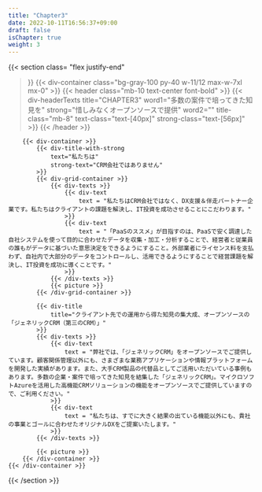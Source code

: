 ```yaml
---
title: "Chapter3"
date: 2022-10-11T16:56:37+09:00
draft: false
isChapter: true
weight: 3
---
```

{{< section
    class= "flex justify-end"
>}}
    {{< div-container 
        class="bg-gray-100 py-40 w-11/12 max-w-7xl mx-0"
    >}}
        {{< header
            class="mb-10 text-center font-bold"
        >}}
            {{< div-headerTexts
                title="CHAPTER3"
                word1="多数の案件で培ってきた知見を"
                strong="惜しみなくオープンソースで提供"
                word2=""
                title-class="mb-8"
                text-class="text-[40px]"
                strong-class="text-[56px]"
            >}}
        {{< /header >}}

        {{< div-container >}}
            {{< div-title-with-strong 
                text="私たちは"
                strong-text="CRM会社ではありません"
            >}}
            {{< div-grid-container >}}
                {{< div-texts >}}
                    {{< div-text
                        text = "私たちはCRM会社ではなく、DX支援＆伴走パートナー企業です。私たちはクライアントの課題を解決し、IT投資を成功させることにこだわります。"
                    >}} 
                    {{< div-text
                        text = "「PaaSのススメ」が目指すのは、PaaSで安く調達した自社システムを使って目的に合わせたデータを収集・加工・分析することで、経営者と従業員の誰もがデータに基づいた意思決定をできるようにすること。外部業者にライセンス料を支払わず、自社内で大部分のデータをコントロールし、活用できるようにすることで経営課題を解決し、IT投資を成功に導くことです。"
                    >}} 
                {{< /div-texts >}}
                {{< picture >}}
            {{< /div-grid-container >}}

            {{< div-title
                title="クライアント先での運用から得た知見の集大成、オープンソースの「ジェネリックCRM（第三のCRM）」"
            >}}
            {{< div-texts >}}
                {{< div-text
                    text = "弊社では、「ジェネリックCRM」をオープンソースでご提供しています。顧客関係管理以外にも、さまざまな業務アプリケーションや情報プラットフォームを開発した実績があります。また、大手CRM製品の代替品としてご活用いただいている事例もあります。多数の企業・案件で培ってきた知見を結集した「ジェネリックCRM」。マイクロソフトAzureを活用した高機能CRMソリューションの機能をオープンソースでご提供していますので、ご利用ください。"
                >}} 
                {{< div-text
                    text = "私たちは、すでに大きく結果の出ている機能以外にも、貴社の事業とゴールに合わせたオリジナルDXをご提案いたします。"
                >}} 
            {{< /div-texts >}}

            {{< picture >}}
        {{< /div-container >}}
    {{< /div-container >}}
{{< /section >}}
